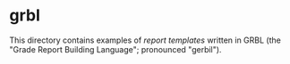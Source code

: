 # grbl

This directory contains examples of _report templates_ written in GRBL (the "Grade Report Building Language"; pronounced "gerbil").
